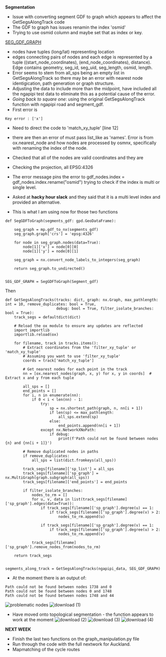 **Segmentation**
- Issue with converting segment GDF to graph which appears to affect the GetSegsAlongTrack code
- The GDF to graph has issues renamin the index 'osmid'
- Trying to use osmid column and maybe set that as index or key.

<ins>SEG_GDF_GRAPH</ins>
- nodes have tuples (long/lat) representing location
- edges connecting pairs of nodes and each edge is represented by a tuple ((start_node_coordinates), (end_node_coordinates), distance). Edge contains geometry, seg_id, seg_uid, seg_length, osmid, length.
- Error seems to stem from all_sps being an empty list in GetSegsAlongTrack so there may be an error with nearest node identigication, path generation or graph structure.
- Adjusting the data to include more than the midpoint, have included all the ngapipi test data to eliminate this as a potential cause of the error.
- *Going back to square one*: using the original GetSegsAlongTrack function with ngapipi road and segment_gdf.
- First error is
```
Key error : ['x']
```
- Need to direct the code to 'match_xy_tuple' [line 12]
- there are then an error of must pass list_like as 'names'. Error is from ox.nearest_node and how nodes are processed by osmnx, specifically with renaming the index of the node.
- Checked that all of the nodes are valid coordinates and they are
- Checking the projection, all EPSG:4326
- The error message pins the error to gdf_nodes.index = gdf_nodes.index.rename("osmid") trying to check if the index is multi or single level.
- Asked at **hacky hour slack** and they said that it is a multi level index and provided an alternative.

- This is what I am using now for those two functions
```
def SegGDFToGraph(segments_gdf: gpd.GeoDataFrame):
   
    seg_graph = mp.gdf_to_nx(segments_gdf)
    seg_graph.graph['crs'] = 'epsg:4326'
    
    for node in seg_graph.nodes(data=True):
        node[1]['x'] = node[0][0]
        node[1]['y'] = node[0][1]
        
    seg_graph = nx.convert_node_labels_to_integers(seg_graph)
    
    return seg_graph.to_undirected()


SEG_GDF_GRAPH = SegGDFToGraph(Segment_gdf)
```

Then

```
def GetSegsAlongTracks(tracks: dict, graph: nx.Graph, max_pathlength: int = 10, remove_duplicates: bool = True,
                       debug: bool = True, filter_isolate_branches: bool = True):
    track_segs = defaultdict(dict)

    # Reload the ox module to ensure any updates are reflected
    import importlib
    importlib.reload(ox)
    
    for filename, track in tracks.items():
        # Extract coordinates from the 'filter_xy_tuple' or 'match_xy_tuple'
        # Assuming you want to use 'filter_xy_tuple'
        coords = track['match_xy_tuple']
        
        # Get nearest nodes for each point in the track
        nn = [ox.nearest_nodes(graph, x, y) for x, y in coords]  # Extract x and y from each tuple
        
        all_sps = []
        end_points = []
        for i, n in enumerate(nn):
            if 0 < i < len(nn) - 1:
                try:
                    sp = nx.shortest_path(graph, n, nn[i + 1])
                    if len(sp) <= max_pathlength:
                        all_sps.extend(sp)
                    else:
                        end_points.append(nn[i + 1])
                except nx.NetworkXNoPath:
                    if debug:
                        print(f'Path could not be found between nodes {n} and {nn[i + 1]}')

        # Remove duplicated nodes in paths
        if remove_duplicates:
            all_sps = list(dict.fromkeys(all_sps))

        track_segs[filename]['sp_list'] = all_sps
        track_segs[filename]['sp_graph'] = nx.MultiGraph(graph.subgraph(all_sps))
        track_segs[filename]['end_points'] = end_points

        if filter_isolate_branches:
            nodes_to_rm = []
            for u, v, data in list(track_segs[filename]['sp_graph'].edges(data=True)):
                if track_segs[filename]['sp_graph'].degree(u) == 1:
                    if track_segs[filename]['sp_graph'].degree(v) > 2:
                        nodes_to_rm.append(u)

                if track_segs[filename]['sp_graph'].degree(v) == 1:
                    if track_segs[filename]['sp_graph'].degree(u) > 2:
                        nodes_to_rm.append(v)

            track_segs[filename]['sp_graph'].remove_nodes_from(nodes_to_rm)

    return track_segs


segments_along_track = GetSegsAlongTracks(ngapipi_data, SEG_GDF_GRAPH)
```

- At the moment there is an output of:
```
Path could not be found between nodes 1738 and 0
Path could not be found between nodes 0 and 1748
Path could not be found between nodes 1748 and 44
```
![problematic nodes](https://github.com/user-attachments/assets/b553734b-8c28-4898-8e10-82d747217326)
![download (1)](https://github.com/user-attachments/assets/2dfd391d-aabc-4a32-8124-f46817526bcb)

- Have moved onto topological segmentation - the function appears to work at the moment
![download (2)](https://github.com/user-attachments/assets/cd4b9f4c-80d6-446a-b7d3-f33aec0c501d)
![download (3)](https://github.com/user-attachments/assets/d0b33e42-1a02-425e-8081-72b0a5e4d697)
![download (4)](https://github.com/user-attachments/assets/a258c2de-ad36-40d4-82a6-fe23efcdae5f)

**NEXT WEEK**
- Finish the last two functions on the graph_manipulation.py file
- Run through the code with the full nextwork for Auckland.
- Mapmatching of the cycle routes

